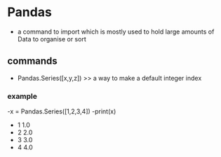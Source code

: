 # Pandas #
- a command to import which is mostly used to hold large amounts of Data to organise or sort
## commands ##
- Pandas.Series([x,y,z]) >> a way to make a default integer index
### example ###
-x = Pandas.Series([1,2,3,4])
-print(x)
- 1 1.0
- 2 2.0
- 3 3.0
- 4 4.0

